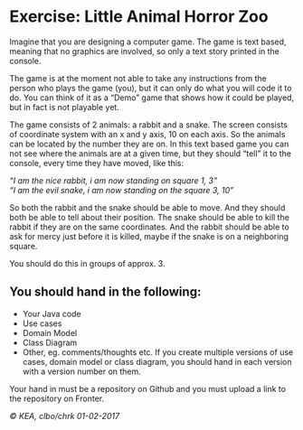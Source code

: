 # Exercise: Little Animal Horror Zoo

Imagine that you are designing a computer game. The game is text based, meaning that no graphics are involved, so only a text story printed in the console.

The game is at the moment not able to take any instructions from the person who plays the game (you), but it can only do what you will code it to do. You can think of it as a “Demo” game that shows how it could be played, but in fact is not playable yet.

The game consists of 2 animals: a rabbit and a snake.
The screen consists of coordinate system with an x and y axis, 10 on each axis. So the animals can be located by the number they are on. In this text based game you can not see where the animals are at a given time, but they should “tell” it to the console, every time they have moved, like this: 

_“I am the nice rabbit, i am now standing on square 1, 3”_   
_“I am the evil snake, i am now standing on the square 3, 10”_

So both the rabbit and the snake should be able to move.
And they should both be able to tell about their position. 
The snake should be able to kill the rabbit if they are on the same coordinates. 
And the rabbit should be able to ask for mercy just before it is killed, maybe if the snake is on a neighboring square.

You should do this in groups of approx. 3.

## You should hand in the following:
* Your Java code
* Use cases
* Domain Model
* Class Diagram
* Other, eg. comments/thoughts etc.
If you create multiple versions of use cases, domain model or class diagram, you should hand in each version with a version number on them.

Your hand in must be a repository on Github and you must upload a link to the repository on Fronter.


<address style:"text-align: right">© KEA, clbo/chrk 01-02-2017</address>
